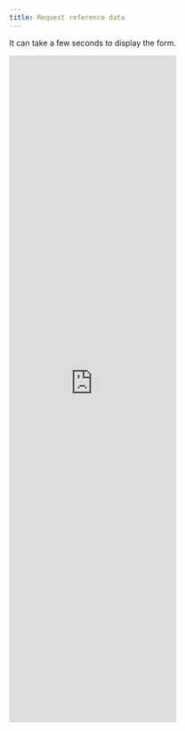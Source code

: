 ```yaml
---
title: Request reference data
---
```


<p  class="text-center">It can take a few seconds to display the form.</p>
<iframe src="https://docs.google.com/forms/d/e/1FAIpQLScGiBsytinAKLQUNO_zQ7a_bz1hULL5qGy3_nDrtFFtnzwarQ/viewform?embedded=true" class="w-100" height="1200px" frameborder="0" marginheight="0" marginwidth="0">Loading…</iframe>
